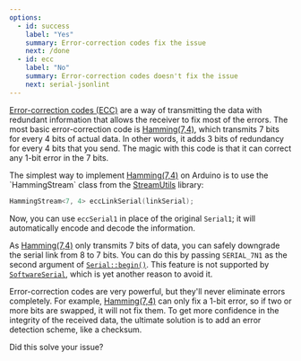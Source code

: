 ```yaml
---
options:
  - id: success
    label: "Yes"
    summary: Error-correction codes fix the issue
    next: /done
  - id: ecc
    label: "No"
    summary: Error-correction codes doesn't fix the issue
    next: serial-jsonlint
---
```


[Error-correction codes (ECC)](https://en.wikipedia.org/wiki/Error_correction_code) are a way of transmitting the data with redundant information that allows the receiver to fix most of the errors.
The most basic error-correction code is [Hamming(7,4)](https://en.wikipedia.org/wiki/Hamming(7,4)), which transmits 7 bits for every 4 bits of actual data.
In other words, it adds 3 bits of redundancy for every 4 bits that you send.
The magic with this code is that it can correct any 1-bit error in the 7 bits.

The simplest way to implement [Hamming(7,4)](https://en.wikipedia.org/wiki/Hamming(7,4)) on Arduino is to use the `HammingStream` class from the [StreamUtils](https://github.com/bblanchon/ArduinoStreamUtils) library:

```c++
HammingStream<7, 4> eccLinkSerial(linkSerial);
```

Now, you can use `eccSerial1` in place of the original `Serial1`; it will automatically encode and decode the information.

As [Hamming(7,4)](https://en.wikipedia.org/wiki/Hamming(7,4)) only transmits 7 bits of data, you can safely downgrade the serial link from 8 to 7 bits.
You can do this by passing `SERIAL_7N1` as the second argument of [`Serial::begin()`](https://www.arduino.cc/reference/en/language/functions/communication/serial/begin/).
This feature is not supported by [`SoftwareSerial`](https://www.arduino.cc/en/Reference/SoftwareSerial), which is yet another reason to avoid it.

Error-correction codes are very powerful, but they'll never eliminate errors completely. For example, [Hamming(7,4)](https://en.wikipedia.org/wiki/Hamming(7,4)) can only fix a 1-bit error, so if two or more bits are swapped, it will not fix them.
To get more confidence in the integrity of the received data, the ultimate solution is to add an error detection scheme, like a checksum.

Did this solve your issue?